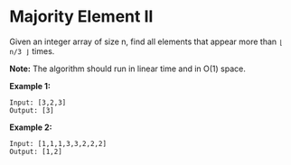 # Majority Element II

Given an integer array of size n, find all elements that appear more than `⌊ n/3 ⌋` times.

**Note:** The algorithm should run in linear time and in O(1) space.

**Example 1:**

```pseudo
Input: [3,2,3]
Output: [3]
```

**Example 2:**

```pseudo
Input: [1,1,1,3,3,2,2,2]
Output: [1,2]
```
